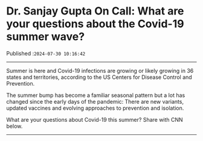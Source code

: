 # Dr. Sanjay Gupta On Call: What are your questions about the Covid-19 summer wave?

Published :`2024-07-30 10:16:42`

---

Summer is here and Covid-19 infections are growing or likely growing in 36 states and territories, according to the US Centers for Disease Control and Prevention.

The summer bump has become a familiar seasonal pattern but a lot has changed since the early days of the pandemic: There are new variants, updated vaccines and evolving approaches to prevention and isolation.

What are your questions about Covid-19 this summer? Share with CNN below.

---


